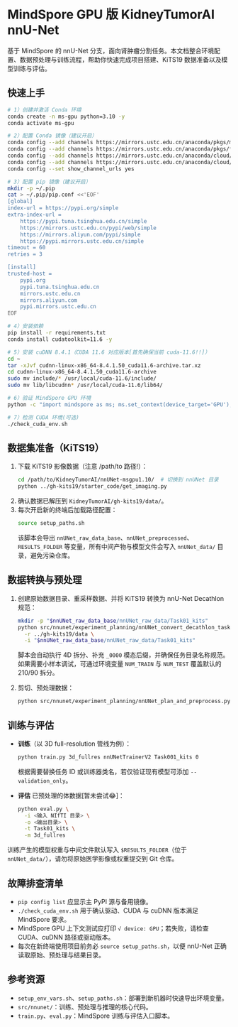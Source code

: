 # MindSpore GPU 版 KidneyTumorAI nnU-Net

基于 MindSpore 的 nnU-Net 分支，面向肾肿瘤分割任务。本文档整合环境配置、数据预处理与训练流程，帮助你快速完成项目搭建、KiTS19 数据准备以及模型训练与评估。

## 快速上手

```bash
# 1）创建并激活 Conda 环境
conda create -n ms-gpu python=3.10 -y
conda activate ms-gpu

# 2）配置 Conda 镜像（建议开启）
conda config --add channels https://mirrors.ustc.edu.cn/anaconda/pkgs/main/
conda config --add channels https://mirrors.ustc.edu.cn/anaconda/pkgs/free/
conda config --add channels https://mirrors.ustc.edu.cn/anaconda/cloud/conda-forge/
conda config --add channels https://mirrors.ustc.edu.cn/anaconda/cloud/msys2/
conda config --set show_channel_urls yes

# 3）配置 pip 镜像（建议开启）
mkdir -p ~/.pip
cat > ~/.pip/pip.conf <<'EOF'
[global]
index-url = https://pypi.org/simple
extra-index-url =
    https://pypi.tuna.tsinghua.edu.cn/simple
    https://mirrors.ustc.edu.cn/pypi/web/simple
    https://mirrors.aliyun.com/pypi/simple
    https://pypi.mirrors.ustc.edu.cn/simple
timeout = 60
retries = 3

[install]
trusted-host =
    pypi.org
    pypi.tuna.tsinghua.edu.cn
    mirrors.ustc.edu.cn
    mirrors.aliyun.com
    pypi.mirrors.ustc.edu.cn
EOF

# 4）安装依赖
pip install -r requirements.txt
conda install cudatoolkit=11.6 -y

# 5）安装 cuDNN 8.4.1（CUDA 11.6 对应版本[首先确保当前 cuda-11.6!!]）
cd ~
tar -xJvf cudnn-linux-x86_64-8.4.1.50_cuda11.6-archive.tar.xz
cd cudnn-linux-x86_64-8.4.1.50_cuda11.6-archive
sudo mv include/* /usr/local/cuda-11.6/include/
sudo mv lib/libcudnn* /usr/local/cuda-11.6/lib64/

# 6）验证 MindSpore GPU 环境
python -c "import mindspore as ms; ms.set_context(device_target='GPU'); print('√ device:', ms.get_context('device_target'))"

# 7）检测 CUDA 环境(可选)
./check_cuda_env.sh
```

## 数据集准备（KiTS19）

1. 下载 KiTS19 影像数据（注意 /path/to 路径!）：
   ```bash
   cd /path/to/KidneyTumorAI/nnUNet-msgpu1.10/  # 切换到 nnUNet 目录
   python ../gh-kits19/starter_code/get_imaging.py
   ```
2. 确认数据已解压到 `KidneyTumorAI/gh-kits19/data/`。
3. 每次开启新的终端后加载路径配置：
   ```bash
   source setup_paths.sh
   ```
   该脚本会导出 `nnUNet_raw_data_base`、`nnUNet_preprocessed`、`RESULTS_FOLDER` 等变量，所有中间产物与模型文件会写入 `nnUNet_data/` 目录，避免污染仓库。

## 数据转换与预处理

1. 创建原始数据目录、重采样数据、并将 KiTS19 转换为 nnU-Net Decathlon 规范：
   ```bash
   mkdir -p "$nnUNet_raw_data_base/nnUNet_raw_data/Task01_kits"
   python src/nnunet/experiment_planning/nnUNet_convert_decathlon_task.py \
     -r ../gh-kits19/data \
     -i "$nnUNet_raw_data_base/nnUNet_raw_data/Task01_kits"
   ```
   脚本会自动执行 4D 拆分、补充 `_0000` 模态后缀，并确保任务目录名称规范。如果需要小样本调试，可通过环境变量 `NUM_TRAIN` 与 `NUM_TEST` 覆盖默认的 210/90 拆分。

2. 剪切、预处理数据：
   ```bash
   python src/nnunet/experiment_planning/nnUNet_plan_and_preprocess.py -t 1 -pl2d None
   ```

## 训练与评估

- **训练**（以 3D full-resolution 管线为例）：
  ```bash
  python train.py 3d_fullres nnUNetTrainerV2 Task001_kits 0
  ```
  根据需要替换任务 ID 或训练器类名，若仅验证现有模型可添加 `--validation_only`。

- **评估** 已预处理的体数据[暂未尝试😂]：
  ```bash
  python eval.py \
    -i <输入 NIfTI 目录> \
    -o <输出目录> \
    -t Task01_kits \
    -m 3d_fullres
  ```

训练产生的模型权重与中间文件默认写入 `$RESULTS_FOLDER`（位于 `nnUNet_data/`），请勿将原始医学影像或权重提交到 Git 仓库。

## 故障排查清单

- `pip config list` 应显示主 PyPI 源与备用镜像。
- `./check_cuda_env.sh` 用于确认驱动、CUDA 与 cuDNN 版本满足 MindSpore 要求。
- MindSpore GPU 上下文测试应打印 `√ device: GPU`；若失败，请检查 CUDA、cuDNN 路径或驱动版本。
- 每次在新终端使用项目前务必 `source setup_paths.sh`，以便 nnU-Net 正确读取原始、预处理与结果目录。

## 参考资源

- `setup_env_vars.sh`、`setup_paths.sh`：部署到新机器时快速导出环境变量。
- `src/nnunet/`：训练、预处理与推理的核心代码。
- `train.py`、`eval.py`：MindSpore 训练与评估入口脚本。
